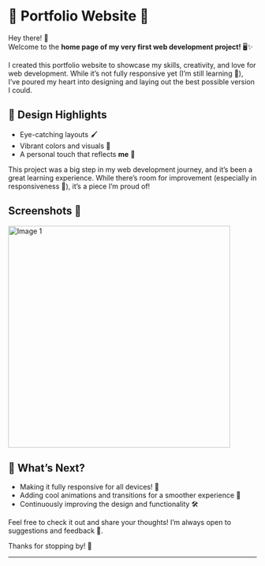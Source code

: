 # 🌟 Portfolio Website 🌟  
Hey there! 👋  
Welcome to the **home page of my very first web development project!** 🖥️✨  

I created this portfolio website to showcase my skills, creativity, and love for web development. While it’s not fully responsive yet (I’m still learning 🚀), I’ve poured my heart into designing and laying out the best possible version I could.  

## 🎨 Design Highlights  
- Eye-catching layouts 🖌️  
- Vibrant colors and visuals 🎥  
- A personal touch that reflects **me** 🌈  

This project was a big step in my web development journey, and it’s been a great learning experience. While there’s room for improvement (especially in responsiveness 📱), it’s a piece I’m proud of!

## Screenshots 📸

<div style="display: flex; justify-content: space-between; gap: 5px;">
  <img src="https://github.com/user-attachments/assets/41e4ca09-ad30-415a-a323-25a4609cf4fd" alt="Image 1" width="450"/>
</div>

## 🌱 What’s Next?  
- Making it fully responsive for all devices! 📲  
- Adding cool animations and transitions for a smoother experience 🎢  
- Continuously improving the design and functionality 🛠️  

Feel free to check it out and share your thoughts! I’m always open to suggestions and feedback 📝.  

Thanks for stopping by! 🌟  

---  

